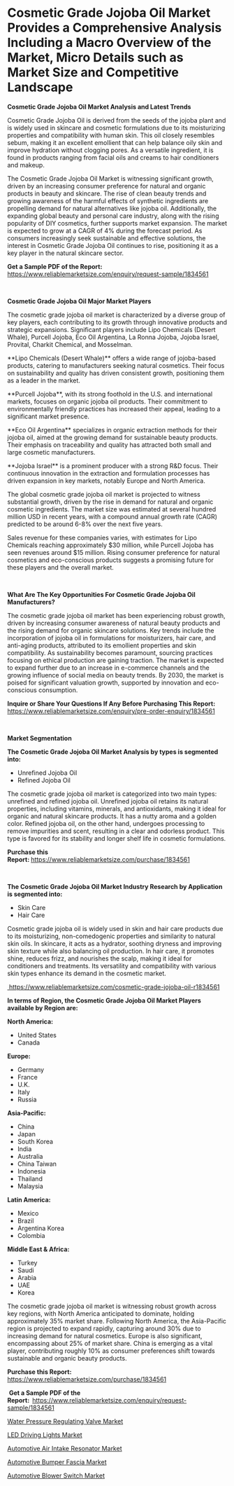 <p><h1>Cosmetic Grade Jojoba Oil Market Provides a Comprehensive Analysis Including a Macro Overview of the Market, Micro Details such as Market Size and Competitive Landscape</h1></p><p><strong>Cosmetic Grade Jojoba Oil Market Analysis and Latest Trends</strong></p>
<p><p>Cosmetic Grade Jojoba Oil is derived from the seeds of the jojoba plant and is widely used in skincare and cosmetic formulations due to its moisturizing properties and compatibility with human skin. This oil closely resembles sebum, making it an excellent emollient that can help balance oily skin and improve hydration without clogging pores. As a versatile ingredient, it is found in products ranging from facial oils and creams to hair conditioners and makeup.</p><p>The Cosmetic Grade Jojoba Oil Market is witnessing significant growth, driven by an increasing consumer preference for natural and organic products in beauty and skincare. The rise of clean beauty trends and growing awareness of the harmful effects of synthetic ingredients are propelling demand for natural alternatives like jojoba oil. Additionally, the expanding global beauty and personal care industry, along with the rising popularity of DIY cosmetics, further supports market expansion. The market is expected to grow at a CAGR of 4% during the forecast period. As consumers increasingly seek sustainable and effective solutions, the interest in Cosmetic Grade Jojoba Oil continues to rise, positioning it as a key player in the natural skincare sector.</p></p>
<p><strong>Get a Sample PDF of the Report:&nbsp;</strong> <a href="https://www.reliablemarketsize.com/enquiry/request-sample/1834561?utm_campaign=2242&utm_medium=2&utm_source=Github&utm_content=ia&utm_term=03022025&utm_id=cosmetic-grade-jojoba-oil">https://www.reliablemarketsize.com/enquiry/request-sample/1834561</a></p>
<p>&nbsp;</p>
<p><strong>Cosmetic Grade Jojoba Oil Major Market Players</strong></p>
<p><p>The cosmetic grade jojoba oil market is characterized by a diverse group of key players, each contributing to its growth through innovative products and strategic expansions. Significant players include Lipo Chemicals (Desert Whale), Purcell Jojoba, Eco Oil Argentina, La Ronna Jojoba, Jojoba Israel, Provital, Charkit Chemical, and Mosselman.</p><p>**Lipo Chemicals (Desert Whale)** offers a wide range of jojoba-based products, catering to manufacturers seeking natural cosmetics. Their focus on sustainability and quality has driven consistent growth, positioning them as a leader in the market.</p><p>**Purcell Jojoba**, with its strong foothold in the U.S. and international markets, focuses on organic jojoba oil products. Their commitment to environmentally friendly practices has increased their appeal, leading to a significant market presence.</p><p>**Eco Oil Argentina** specializes in organic extraction methods for their jojoba oil, aimed at the growing demand for sustainable beauty products. Their emphasis on traceability and quality has attracted both small and large cosmetic manufacturers.</p><p>**Jojoba Israel** is a prominent producer with a strong R&D focus. Their continuous innovation in the extraction and formulation processes has driven expansion in key markets, notably Europe and North America.</p><p>The global cosmetic grade jojoba oil market is projected to witness substantial growth, driven by the rise in demand for natural and organic cosmetic ingredients. The market size was estimated at several hundred million USD in recent years, with a compound annual growth rate (CAGR) predicted to be around 6-8% over the next five years.</p><p>Sales revenue for these companies varies, with estimates for Lipo Chemicals reaching approximately $30 million, while Purcell Jojoba has seen revenues around $15 million. Rising consumer preference for natural cosmetics and eco-conscious products suggests a promising future for these players and the overall market.</p></p>
<p>&nbsp;</p>
<p><strong>What Are The Key Opportunities For Cosmetic Grade Jojoba Oil Manufacturers?</strong></p>
<p><p>The cosmetic grade jojoba oil market has been experiencing robust growth, driven by increasing consumer awareness of natural beauty products and the rising demand for organic skincare solutions. Key trends include the incorporation of jojoba oil in formulations for moisturizers, hair care, and anti-aging products, attributed to its emollient properties and skin compatibility. As sustainability becomes paramount, sourcing practices focusing on ethical production are gaining traction. The market is expected to expand further due to an increase in e-commerce channels and the growing influence of social media on beauty trends. By 2030, the market is poised for significant valuation growth, supported by innovation and eco-conscious consumption.</p></p>
<p><strong>Inquire or Share Your Questions If Any Before Purchasing This Report:</strong> <a href="https://www.reliablemarketsize.com/enquiry/pre-order-enquiry/1834561?utm_campaign=2242&utm_medium=2&utm_source=Github&utm_content=ia&utm_term=03022025&utm_id=cosmetic-grade-jojoba-oil">https://www.reliablemarketsize.com/enquiry/pre-order-enquiry/1834561</a></p>
<p>&nbsp;</p>
<p><strong>Market Segmentation</strong></p>
<p><strong>The Cosmetic Grade Jojoba Oil Market Analysis by types is segmented into:</strong></p>
<p><ul><li>Unrefined Jojoba Oil</li><li>Refined Jojoba Oil</li></ul></p>
<p><p>The cosmetic grade jojoba oil market is categorized into two main types: unrefined and refined jojoba oil. Unrefined jojoba oil retains its natural properties, including vitamins, minerals, and antioxidants, making it ideal for organic and natural skincare products. It has a nutty aroma and a golden color. Refined jojoba oil, on the other hand, undergoes processing to remove impurities and scent, resulting in a clear and odorless product. This type is favored for its stability and longer shelf life in cosmetic formulations.</p></p>
<p><strong>Purchase this Report:&nbsp;</strong><a href="https://www.reliablemarketsize.com/purchase/1834561?utm_campaign=2242&utm_medium=2&utm_source=Github&utm_content=ia&utm_term=03022025&utm_id=cosmetic-grade-jojoba-oil">https://www.reliablemarketsize.com/purchase/1834561</a></p>
<p>&nbsp;</p>
<p><strong>The Cosmetic Grade Jojoba Oil Market Industry Research by Application is segmented into:</strong></p>
<p><ul><li>Skin Care</li><li>Hair Care</li></ul></p>
<p><p>Cosmetic grade jojoba oil is widely used in skin and hair care products due to its moisturizing, non-comedogenic properties and similarity to natural skin oils. In skincare, it acts as a hydrator, soothing dryness and improving skin texture while also balancing oil production. In hair care, it promotes shine, reduces frizz, and nourishes the scalp, making it ideal for conditioners and treatments. Its versatility and compatibility with various skin types enhance its demand in the cosmetic market.</p></p>
<p><a href="https://www.reliablemarketsize.com/cosmetic-grade-jojoba-oil-r1834561?utm_campaign=2242&utm_medium=2&utm_source=Github&utm_content=ia&utm_term=03022025&utm_id=cosmetic-grade-jojoba-oil">&nbsp;https://www.reliablemarketsize.com/cosmetic-grade-jojoba-oil-r1834561</a></p>
<p><strong>In terms of Region, the Cosmetic Grade Jojoba Oil Market Players available by Region are:</strong></p>
<p>
    <p> <strong> North America: </strong>
        <ul>
            <li>United States</li>
            <li>Canada</li>
        </ul>
        </p> 
    <p> <strong> Europe: </strong>
        <ul>
            <li>Germany</li>
            <li>France</li>
            <li>U.K.</li>
            <li>Italy</li>
            <li>Russia</li>
        </ul>
        </p> 
    <p> <strong> Asia-Pacific: </strong>
        <ul>
            <li>China</li>
            <li>Japan</li>
            <li>South Korea</li>
            <li>India</li>
            <li>Australia</li>
            <li>China Taiwan</li>
            <li>Indonesia</li>
            <li>Thailand</li>
            <li>Malaysia</li>
        </ul>
        </p> 
    <p> <strong> Latin America: </strong>
        <ul>
            <li>Mexico</li>
            <li>Brazil</li>
            <li>Argentina Korea</li>
            <li>Colombia</li>
        </ul>
        </p> 
    <p> <strong> Middle East & Africa: </strong>
        <ul>
            <li>Turkey</li>
            <li>Saudi</li>
            <li>Arabia</li>
            <li>UAE</li>
            <li>Korea</li>
        </ul>
    </p>
    </p>
<p><p>The cosmetic grade jojoba oil market is witnessing robust growth across key regions, with North America anticipated to dominate, holding approximately 35% market share. Following North America, the Asia-Pacific region is projected to expand rapidly, capturing around 30% due to increasing demand for natural cosmetics. Europe is also significant, encompassing about 25% of market share. China is emerging as a vital player, contributing roughly 10% as consumer preferences shift towards sustainable and organic beauty products.</p></p>
<p><strong>Purchase this Report: </strong><a href="https://www.reliablemarketsize.com/purchase/1834561?utm_campaign=2242&utm_medium=2&utm_source=Github&utm_content=ia&utm_term=03022025&utm_id=cosmetic-grade-jojoba-oil">https://www.reliablemarketsize.com/purchase/1834561</a></p>
<p>&nbsp;<strong>Get a Sample PDF of the Report:&nbsp;&nbsp;</strong><a href="https://www.reliablemarketsize.com/enquiry/request-sample/1834561?utm_campaign=2242&utm_medium=2&utm_source=Github&utm_content=ia&utm_term=03022025&utm_id=cosmetic-grade-jojoba-oil">https://www.reliablemarketsize.com/enquiry/request-sample/1834561</a></p>
<p><strong></strong></p>
<p><p><a href="https://www.linkedin.com/pulse/analyzing-historical-growth-trends-driversof-water-pressure-amqec?utm_campaign=2242&utm_medium=2&utm_source=Github&utm_content=ia&utm_term=03022025&utm_id=cosmetic-grade-jojoba-oil">Water Pressure Regulating Valve Market</a></p><p><a href="https://www.linkedin.com/pulse/sales-projections-analysis-led-driving-lights-market-expected-x3b5f?utm_campaign=2242&utm_medium=2&utm_source=Github&utm_content=ia&utm_term=03022025&utm_id=cosmetic-grade-jojoba-oil">LED Driving Lights Market</a></p><p><a href="https://www.linkedin.com/pulse/automotive-air-intake-resonator-market-analysis-growth-forecast-ceyzf?utm_campaign=2242&utm_medium=2&utm_source=Github&utm_content=ia&utm_term=03022025&utm_id=cosmetic-grade-jojoba-oil">Automotive Air Intake Resonator Market</a></p><p><a href="https://www.linkedin.com/pulse/navigating-automotive-bumper-fascia-market-through-2025-2032showing-hpdvc?utm_campaign=2242&utm_medium=2&utm_source=Github&utm_content=ia&utm_term=03022025&utm_id=cosmetic-grade-jojoba-oil">Automotive Bumper Fascia Market</a></p><p><a href="https://www.linkedin.com/pulse/detailed-automotive-blower-switch-market-report-projected-7xwlf?utm_campaign=2242&utm_medium=2&utm_source=Github&utm_content=ia&utm_term=03022025&utm_id=cosmetic-grade-jojoba-oil">Automotive Blower Switch Market</a></p></p>